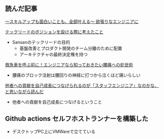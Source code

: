 ## 読んだ記事
[〜スキルアップも面白いことも、全部叶える〜  欲張りなエンジニアに](https://iret.media/114955)

[テックリードのポジションを設ける際に考えたこと](https://buildersbox.corp-sansan.com/entry/2024/08/23/110000)
- Sansanのテックリードの目的
	- 基盤改善とプロダクト開発のチーム分離のために配置
	- アーキテクチャの最終決定権を持つ

[救急車を呼ぶ前に！エンジニアなら知っておきたい腰痛への処世術](https://iret.media/116382)
- 腰痛のブロック注射は腰回りの神経に打つから泣くほど痛いらしい

[他者への貢献を自己成長につなげられるのが「スタッフエンジニア」なのかな、と思いながら読んだ](https://qiita.com/e99h2121/items/a26db449c47ab39d1692)
- 他者への貢献を自己成長につなげるということ

## Github actions セルフホストランナーを構築した
- デスクトップPC上にVMWareで立てている